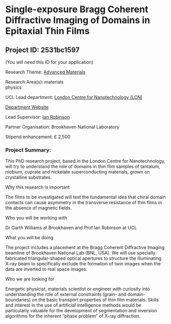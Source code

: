 # Single-exposure Bragg Coherent Diffractive Imaging of Domains in Epitaxial Thin Films

## Project ID: **2531bc1597**
(You will need this ID for your application)

Research Theme: [Advanced Materials](../themes/advanced-materials.md)

Research Area(s):
materials <br />physics

UCL Lead department: [London Centre for Nanotechnology (LCN)](../departments/london-centre-for-nanotechnology.md)

[Department Website](https://www.london-nano.com)

Lead Supervisor: [Ian Robinson](https://profiles.ucl.ac.uk/3996)

Partner Organisation: Brookhaven National Laboratory

Stipend enhancement: £ 2,500

### Project Summary:

This PhD research project, based in the London Centre for Nanotechnology, will try to understand the role of domains in thin film samples of tantalum, niobium, cuprate and nickelate superconducting materials, grown on crystalline substrates.

Why this research is important

The films to be investigated will test the fundamental idea that chiral domain contacts can cause asymmetry in the transverse resistance of thin films in the absence of magnetic fields.

Who you will be working with

Dr Garth Williams at Brookhaven and Prof Ian Robinson at UCL

What you will be doing

The project includes a placement at the Bragg Coherent Diffractive Imaging beamline of Brookhaven National Lab (BNL, USA). We will use specially fabricated triangular-shaped optical apertures to structure the illuminating X-ray beam to specifically exclude the formation of twin images when the data are inverted to real space images.  

Who we are looking for

Energetic physicist, materials scientist or engineer with curiosity into understanding the role of external constraints (grain- and domain-boundaries) on the basic transport properties of thin film materials. Skills and interest in the use of artificial intelligence methods would be particularly valuable for the development of segmentation and inversion algorithms for the inherent “phase problem” of X-ray diffraction.
